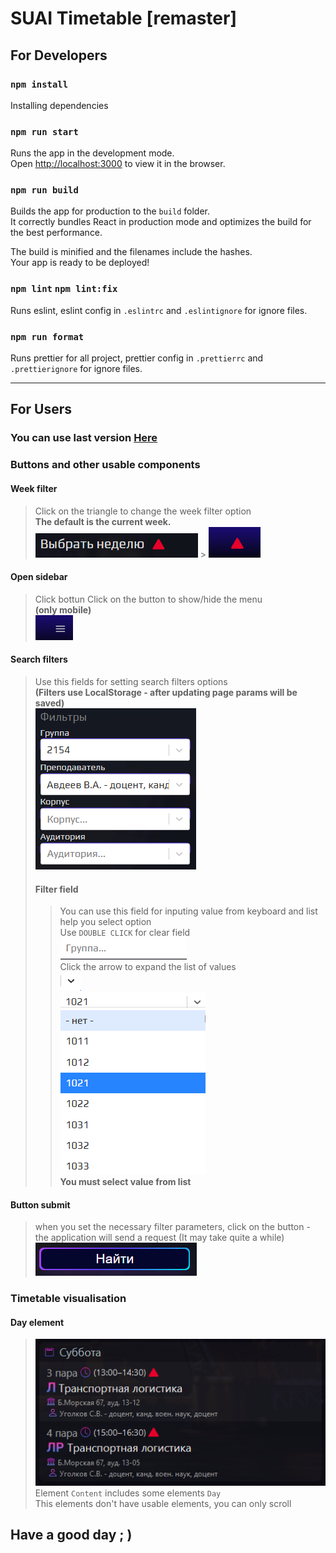 # SUAI Timetable \[remaster\]

## For Developers

### `npm install`

Installing dependencies

### `npm run start`

Runs the app in the development mode.\
Open [http://localhost:3000](http://localhost:3000) to view it in the browser.

### `npm run build`

Builds the app for production to the `build` folder.\
It correctly bundles React in production mode and optimizes the build for the best performance.

The build is minified and the filenames include the hashes.\
Your app is ready to be deployed!

### `npm lint` `npm lint:fix`

Runs eslint, eslint config in `.eslintrc` and `.eslintignore` for ignore files.

### `npm run format`

Runs prettier for all project, prettier config in `.prettierrc` and `.prettierignore` for ignore files.

---

## For Users

### You can use last version [Here](https://danzo0l.github.io/guap-raspisanie/)

### Buttons and other usable components

#### Week filter

> Click on the triangle to change the week filter option  
> **The default is the current week.**  
> ![Week filter](img/week-filter1.png 'Sidebar week selector') > ![Week filter](img/week-filter2.png 'Header week selector')

#### Open sidebar

> Click bottun Click on the button to show/hide the menu  
> **(only mobile)**  
> ![Toggle sidebar ](img/button-sidebar.png 'Sidebar button')

#### Search filters

> Use this fields for setting search filters options  
> **(Filters use LocalStorage - after updating page params will be saved)**  
> ![Search filters](img/search-filters.png 'Search filters')
>
> #### Filter field
>
> > You can use this field for inputing value from keyboard and list help you select option  
> > Use `DOUBLE CLICK` for clear field  
> > ![Filter field](img/field-filters.png 'Filter field')  
> > Click the arrow to expand the list of values  
> > ![Expand button](img/button-filter.png 'Expand button')  
> > ![Expand list](img/expand-field.png 'Expand list')  
> > **You must select value from list**

#### Button submit

> when you set the necessary filter parameters, click on the button - the application will send a request (It may take quite a while)  
> ![Submit button](img/submit.png 'Submit button')

### Timetable visualisation

#### Day element

> ![Day timetable](img/timetable.png 'Day timetable')  
> Element `Content` includes some elements `Day`  
> This elements don't have usable elements, you can only scroll

## Have a good day ; )
